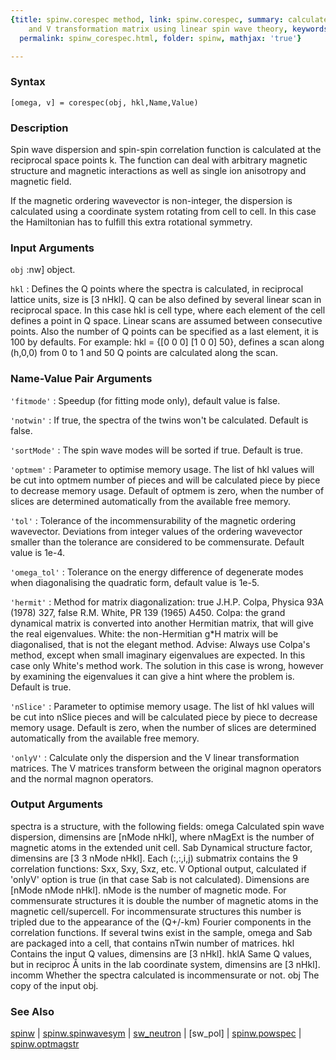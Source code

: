 ```yaml
---
{title: spinw.corespec method, link: spinw.corespec, summary: calculates dispersion
    and V transformation matrix using linear spin wave theory, keywords: sample, sidebar: sw_sidebar,
  permalink: spinw_corespec.html, folder: spinw, mathjax: 'true'}

---
```


### Syntax

`[omega, v] = corespec(obj, hkl,Name,Value)`

### Description

Spin wave dispersion and spin-spin correlation function is calculated at
the reciprocal space points k. The function can deal with arbitrary
magnetic structure and magnetic interactions as well as single ion
anisotropy and magnetic field.
 
If the magnetic ordering wavevector is non-integer, the dispersion is
calculated using a coordinate system rotating from cell to cell. In this
case the Hamiltonian has to fulfill this extra rotational symmetry.
 

### Input Arguments

`obj`
:nw] object.

`hkl`
:      Defines the Q points where the spectra is calculated, in
       reciprocal lattice units, size is [3 nHkl]. Q can be also
       defined by several linear scan in reciprocal space. In this
       case hkl is cell type, where each element of the cell
       defines a point in Q space. Linear scans are assumed
       between consecutive points. Also the number of Q points can
       be specified as a last element, it is 100 by defaults. For
       example: hkl = {[0 0 0] [1 0 0]  50}, defines a scan along
       (h,0,0) from 0 to 1 and 50 Q points are calculated along
       the scan.

### Name-Value Pair Arguments

`'fitmode'`
: Speedup (for fitting mode only), default value is false.

`'notwin'`
: If true, the spectra of the twins won't be calculated.
  Default is false.

`'sortMode'`
: The spin wave modes will be sorted if true. Default is
  true.

`'optmem'`
: Parameter to optimise memory usage. The list of hkl values
  will be cut into optmem number of pieces and will be
  calculated piece by piece to decrease memory usage. Default
  of optmem is zero, when the number of slices are determined
  automatically from the available free memory.

`'tol'`
: Tolerance of the incommensurability of the magnetic
  ordering wavevector. Deviations from integer values of the
  ordering wavevector smaller than the tolerance are
  considered to be commensurate. Default value is 1e-4.

`'omega_tol'`
: Tolerance on the energy difference of degenerate modes when
  diagonalising the quadratic form, default value is 1e-5.

`'hermit'`
: Method for matrix diagonalization:
      true      J.H.P. Colpa, Physica 93A (1978) 327,
      false     R.M. White, PR 139 (1965) A450.
  Colpa: the grand dynamical matrix is converted into another
         Hermitian matrix, that will give the real
         eigenvalues.
  White: the non-Hermitian g*H matrix will be diagonalised,
         that is not the elegant method.
  Advise:
  Always use Colpa's method, except when small imaginary
  eigenvalues are expected. In this case only White's method
  work. The solution in this case is wrong, however by
  examining the eigenvalues it can give a hint where the
  problem is.
  Default is true.

`'nSlice'`
: Parameter to optimise memory usage. The list of hkl values
  will be cut into nSlice pieces and will be calculated piece
  by piece to decrease memory usage. Default is zero, when
  the number of slices are determined automatically from the
  available free memory.

`'onlyV'`
: Calculate only the dispersion and the V linear
  transformation matrices. The V matrices transform between
  the original magnon operators and the normal magnon
  operators.

### Output Arguments

spectra is a structure, with the following fields:
omega         Calculated spin wave dispersion, dimensins are
              [nMode nHkl], where nMagExt is the number of magnetic
              atoms in the extended unit cell.
Sab           Dynamical structure factor, dimensins are
              [3 3 nMode nHkl]. Each (:,:,i,j) submatrix contains the
              9 correlation functions: Sxx, Sxy, Sxz, etc.
V             Optional output, calculated if 'onlyV' option is true (in
              that case Sab is not calculated). Dimensions are
              [nMode nMode nHkl].
nMode is the number of magnetic mode. For commensurate structures it is
double the number of magnetic atoms in the magnetic cell/supercell. For
incommensurate structures this number is tripled due to the appearance of
the (Q+/-km) Fourier components in the correlation functions.
If several twins exist in the sample, omega and Sab are packaged into a
cell, that contains nTwin number of matrices.
hkl           Contains the input Q values, dimensins are [3 nHkl].
hklA          Same Q values, but in reciproc Å units in the
              lab coordinate system, dimensins are [3 nHkl].
incomm        Whether the spectra calculated is incommensurate or not.
obj           The copy of the input obj.

### See Also

[spinw](spinw.html) \| [spinw.spinwavesym](spinw_spinwavesym.html) \| [sw_neutron](sw_neutron.html) \| [sw_pol] \| [spinw.powspec](spinw_powspec.html) \| [spinw.optmagstr](spinw_optmagstr.html)

